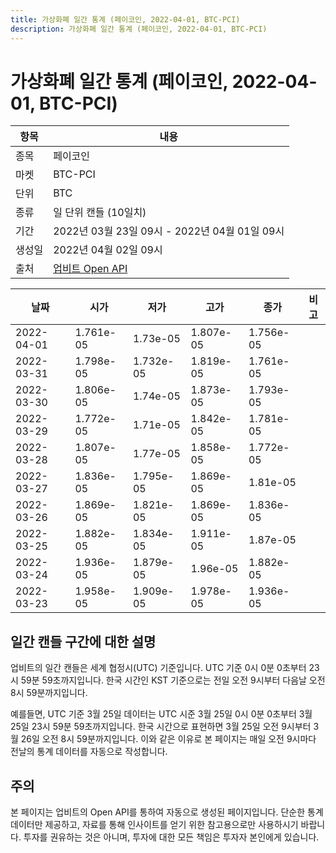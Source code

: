 ```yaml
---
title: 가상화폐 일간 통계 (페이코인, 2022-04-01, BTC-PCI)
description: 가상화폐 일간 통계 (페이코인, 2022-04-01, BTC-PCI)
---
```



가상화폐 일간 통계 (페이코인, 2022-04-01, BTC-PCI)
===

|항목|내용|
|--|--|
|종목|페이코인|
|마켓|BTC-PCI|
|단위|BTC|
|종류|일 단위 캔들 (10일치)|
|기간|2022년 03월 23일 09시 - 2022년 04월 01일 09시|
|생성일|2022년 04월 02일 09시|
|출처|[업비트 Open API](https://docs.upbit.com)|


|날짜|시가|저가|고가|종가|비고|
|--|--|--|--|--|--|
|2022-04-01|1.761e-05|1.73e-05|1.807e-05|1.756e-05|    |
|2022-03-31|1.798e-05|1.732e-05|1.819e-05|1.761e-05|    |
|2022-03-30|1.806e-05|1.74e-05|1.873e-05|1.793e-05|    |
|2022-03-29|1.772e-05|1.71e-05|1.842e-05|1.781e-05|    |
|2022-03-28|1.807e-05|1.77e-05|1.858e-05|1.772e-05|    |
|2022-03-27|1.836e-05|1.795e-05|1.869e-05|1.81e-05|    |
|2022-03-26|1.869e-05|1.821e-05|1.869e-05|1.836e-05|    |
|2022-03-25|1.882e-05|1.834e-05|1.911e-05|1.87e-05|    |
|2022-03-24|1.936e-05|1.879e-05|1.96e-05|1.882e-05|    |
|2022-03-23|1.958e-05|1.909e-05|1.978e-05|1.936e-05|    |


일간 캔들 구간에 대한 설명
---


업비트의 일간 캔들은 세계 협정시(UTC) 기준입니다. 
UTC 기준 0시 0분 0초부터 23시 59분 59초까지입니다. 
한국 시간인 KST 기준으로는 전일 오전 9시부터 다음날 오전 8시 59분까지입니다. 


예를들면, UTC 기준 3월 25일 데이터는 UTC 시준 3월 25일 0시 0분 0초부터 3월 25일 23시 59분 59초까지입니다. 
한국 시간으로 표현하면 3월 25일 오전 9시부터 3월 26일 오전 8시 59분까지입니다. 
이와 같은 이유로 본 페이지는 매일 오전 9시마다 전날의 통계 데이터를 자동으로 작성합니다. 


주의
---


본 페이지는 업비트의 Open API를 통하여 자동으로 생성된 페이지입니다. 
단순한 통계 데이터만 제공하고, 자료를 통해 인사이트를 얻기 위한 참고용으로만 사용하시기 바랍니다. 
투자를 권유하는 것은 아니며, 투자에 대한 모든 책임은 투자자 본인에게 있습니다. 
